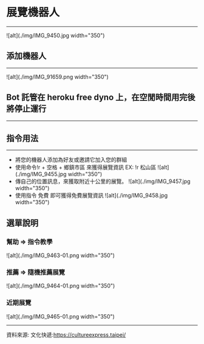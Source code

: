 # 展覽機器人
***
![alt](./img/IMG_9450.jpg width="350")
## 添加機器人
***

![alt](./img/IMG_91659.png width="350")

## Bot 託管在 heroku free dyno 上，在空閒時間用完後將停止運行
***
## 指令用法
***
- 將您的機器人添加為好友或邀請它加入您的群組
- 使用命令!r + 空格 + 鄉鎮市區 來獲得展覽資訊 EX: !r 松山區
![alt](./img/IMG_9455.jpg width="350")
- 傳自己的位置訊息，來獲取附近十公里的展覽。
![alt](./img/IMG_9457.jpg width="350")
- 使用指令 免費 即可獲得免費展覽資訊
![alt](./img/IMG_9458.jpg width="350")

## 選單說明
### 幫助 => 指令教學
![alt](./img/IMG_9463-01.png width="350")
### 推薦 => 隨機推薦展覽
![alt](./img/IMG_9464-01.png width="350")
### 近期展覽
![alt](./img/IMG_9465-01.png width="350")

***

資料來源:
文化快遞:https://cultureexpress.taipei/
